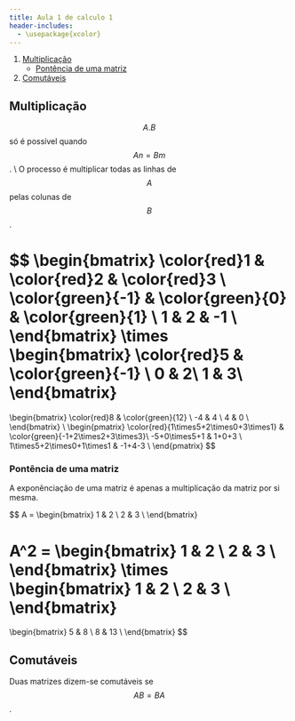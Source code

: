 ```yaml
---
title: Aula 1 de calculo 1
header-includes:
  - \usepackage{xcolor}
---
```



1. [Multiplicação](#multiplicação)
   * [Pontência de uma matriz](#pontência-de-uma-matriz)
2. [Comutáveis](#comutáveis)

## Multiplicação

$$ A . B $$ só é possível quando $$ An = Bm $$. \\
O processo é multiplicar todas as linhas de $$A$$ pelas colunas de $$B$$.

$$
\begin{bmatrix}
\color{red}1 & \color{red}2 & \color{red}3 \\
\color{green}{-1} & \color{green}{0} & \color{green}{1} \\
1 & 2 & -1 \\
\end{bmatrix}
\times
\begin{bmatrix}
\color{red}5 & \color{green}{-1}  \\
0 & 2\\
1 & 3\\
\end{bmatrix}
=
\begin{bmatrix}
\color{red}8 & \color{green}{12}  \\
-4 & 4 \\
4 & 0 \\
\end{bmatrix}
\\
\begin{pmatrix}
\color{red}{1\times5+2\times0+3\times1} & \color{green}{-1+2\times2+3\times3}\\
-5+0\times5+1 & 1+0+3 \\
1\times5+2\times0+1\times1 & -1+4-3 \\
\end{pmatrix}
$$

### Pontência de uma matriz

A exponênciação de uma matriz é apenas a multiplicação da matriz por si mesma.  

$$
A = \begin{bmatrix}
1 & 2 \\
2 & 3 \\
\end{bmatrix}

A^2 = \begin{bmatrix}
1 & 2 \\
2 & 3 \\
\end{bmatrix}
\times
\begin{bmatrix}
1 & 2 \\
2 & 3 \\
\end{bmatrix}
=
\begin{bmatrix}
 5 & 8 \\
 8 & 13 \\
\end{bmatrix}
$$

## Comutáveis

Duas matrizes dizem-se comutáveis se $$ AB = BA$$.
